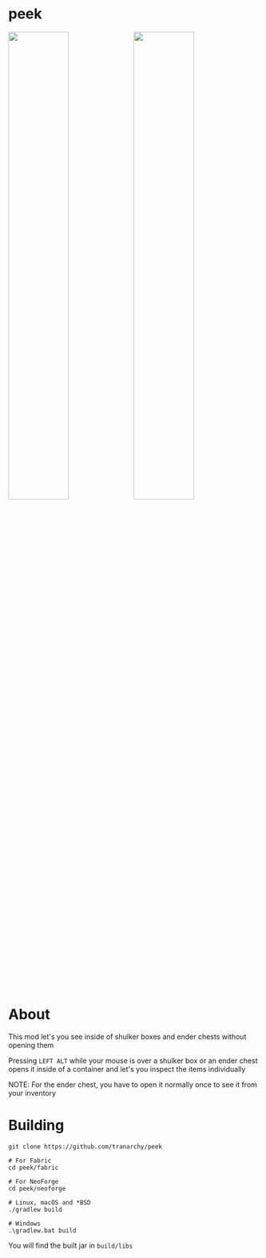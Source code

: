 # peek

<p float="left">
<img width="49%" src="https://github.com/user-attachments/assets/457a10c7-2d76-4866-800b-68bc1b593b6e" />
<img width="49%" src="https://github.com/user-attachments/assets/28bb3c90-3178-4763-9265-b55a307c7a37" />
</p>

# About

This mod let's you see inside of shulker boxes and ender chests without opening them

Pressing `LEFT ALT` while your mouse is over a shulker box or an ender chest opens it inside of a container and let's you inspect the items individually

NOTE: For the ender chest, you have to open it normally once to see it from your inventory

# Building

```
git clone https://github.com/tranarchy/peek

# For Fabric
cd peek/fabric

# For NeoForge
cd peek/neoforge

# Linux, macOS and *BSD
./gradlew build

# Windows
.\gradlew.bat build
```

You will find the built jar in `build/libs`
